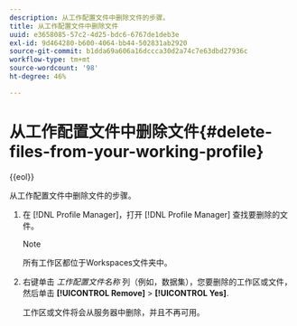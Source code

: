 ```yaml
---
description: 从工作配置文件中删除文件的步骤。
title: 从工作配置文件中删除文件
uuid: e3658085-57c2-4d25-bdc6-6767de1deb3e
exl-id: 9d464280-b600-4064-bb44-502831ab2920
source-git-commit: b1dda69a606a16dccca30d2a74c7e63dbd27936c
workflow-type: tm+mt
source-wordcount: '98'
ht-degree: 46%

---
```


# 从工作配置文件中删除文件{#delete-files-from-your-working-profile}

{{eol}}

从工作配置文件中删除文件的步骤。

1. 在 [!DNL Profile Manager]，打开 [!DNL Profile Manager] 查找要删除的文件。

   >[!NOTE]
   >
   >所有工作区都位于Workspaces文件夹中。

1. 右键单击 *工作配置文件名称* 列（例如，数据集），您要删除的工作区或文件，然后单击 **[!UICONTROL Remove]** > **[!UICONTROL Yes]**.

   工作区或文件将会从服务器中删除，并且不再可用。
